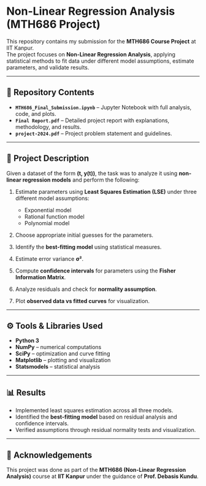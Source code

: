 # Non-Linear Regression Analysis (MTH686 Project)

This repository contains my submission for the **MTH686 Course Project** at IIT Kanpur.  
The project focuses on **Non-Linear Regression Analysis**, applying statistical methods to fit data under different model assumptions, estimate parameters, and validate results.

---

## 📂 Repository Contents
- **`MTH686_Final_Submission.ipynb`** – Jupyter Notebook with full analysis, code, and plots.  
- **`Final Report.pdf`** – Detailed project report with explanations, methodology, and results.  
- **`project-2024.pdf`** – Project problem statement and guidelines.  

---

## 🧩 Project Description
Given a dataset of the form **(t, y(t))**, the task was to analyze it using **non-linear regression models** and perform the following:

1. Estimate parameters using **Least Squares Estimation (LSE)** under three different model assumptions:
   - Exponential model  
   - Rational function model  
   - Polynomial model  

2. Choose appropriate initial guesses for the parameters.  

3. Identify the **best-fitting model** using statistical measures.  

4. Estimate error variance **σ²**.  

5. Compute **confidence intervals** for parameters using the **Fisher Information Matrix**.  

6. Analyze residuals and check for **normality assumption**.  

7. Plot **observed data vs fitted curves** for visualization.  

---

## ⚙️ Tools & Libraries Used
- **Python 3**  
- **NumPy** – numerical computations  
- **SciPy** – optimization and curve fitting  
- **Matplotlib** – plotting and visualization  
- **Statsmodels** – statistical analysis  

---

## 📊 Results
- Implemented least squares estimation across all three models.  
- Identified the **best-fitting model** based on residual analysis and confidence intervals.  
- Verified assumptions through residual normality tests and visualization.  

---

## 📜 Acknowledgements
This project was done as part of the **MTH686 (Non-Linear Regression Analysis)** course at **IIT Kanpur** under the guidance of **Prof. Debasis Kundu**.  
